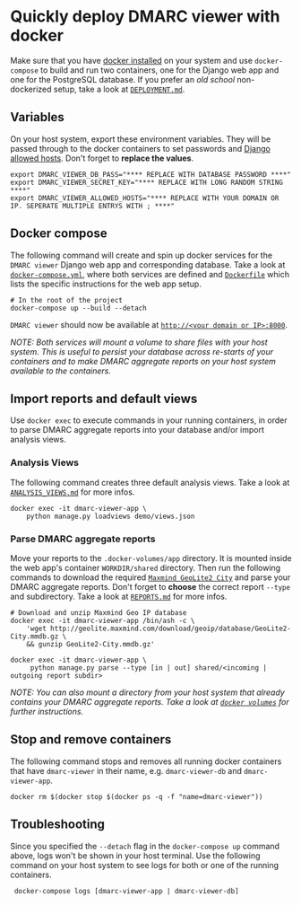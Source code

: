 # Quickly deploy DMARC viewer with docker

Make sure that you have [docker installed](https://www.docker.com/get-docker)
on your system and use `docker-compose` to build and run two containers, one for
the Django web app and one for the PostgreSQL database. If you prefer an *old
school* non-dockerized setup, take a look at [`DEPLOYMENT.md`](DEPLOYMENT.md).

## Variables
On your host system, export these environment variables. They will be passed
through to the docker containers to set passwords and
[Django allowed hosts](https://docs.djangoproject.com/en/1.11/ref/settings/#std:setting-ALLOWED_HOSTS).
Don't forget to **replace the values**.

```shell
export DMARC_VIEWER_DB_PASS="**** REPLACE WITH DATABASE PASSWORD ****"
export DMARC_VIEWER_SECRET_KEY="**** REPLACE WITH LONG RANDOM STRING ****"
export DMARC_VIEWER_ALLOWED_HOSTS="**** REPLACE WITH YOUR DOMAIN OR IP. SEPERATE MULTIPLE ENTRYS WITH ; ****"
```

## Docker compose
The following command will create and spin up docker services for the `DMARC
viewer` Django web app and corresponding database. Take a look at
[`docker-compose.yml`](docker-compose.yml), where both services are defined and
[`Dockerfile`](Dockerfile) which lists the specific instructions for the web
app setup.

```shell
# In the root of the project
docker-compose up --build --detach
```
`DMARC viewer` should now be available at
[`http://<your domain or IP>:8000`](http://localhost:8000).

*NOTE: Both services will mount a volume to share files with your host system.
This is useful to persist your database across re-starts of your containers
and to make DMARC aggregate reports on your host system available to the
containers.*


## Import reports and default views
Use `docker exec` to execute commands in your running containers, in order to
parse DMARC aggregate reports into your database and/or import analysis views.


### Analysis Views
The following command creates three default analysis views. Take a look at
[`ANALYSIS_VIEWS.md`](ANALYSIS_VIEWS.md) for more infos.
```shell
docker exec -it dmarc-viewer-app \
    python manage.py loadviews demo/views.json
```

### Parse DMARC aggregate reports
Move your reports to the `.docker-volumes/app` directory. It is mounted inside
the web app's container `WORKDIR/shared` directory. Then run the following
commands to download the required
[`Maxmind GeoLite2 City`](http://geolite.maxmind.com/download/geoip/database)
and parse your DMARC aggregate reports. Don't forget to **choose** the correct
report `--type` and subdirectory. Take a look at [`REPORTS.md`](REPORTS.md) for
more infos.

```shell
# Download and unzip Maxmind Geo IP database
docker exec -it dmarc-viewer-app /bin/ash -c \
    'wget http://geolite.maxmind.com/download/geoip/database/GeoLite2-City.mmdb.gz \
    && gunzip GeoLite2-City.mmdb.gz'

docker exec -it dmarc-viewer-app \
     python manage.py parse --type [in | out] shared/<incoming | outgoing report subdir>
```
*NOTE: You can also mount a directory from your host system that already
contains your DMARC aggregate reports. Take a look at
[`docker volumes`](https://docs.docker.com/storage/volumes/) for further
instructions.*

## Stop and remove containers
The following command stops and removes all running docker containers that have
`dmarc-viewer` in their name, e.g. `dmarc-viewer-db` and `dmarc-viewer-app`.
```shell
docker rm $(docker stop $(docker ps -q -f "name=dmarc-viewer"))
```

## Troubleshooting
Since you specified the `--detach` flag in the `docker-compose up` command
above, logs won't be shown in your host terminal. Use the following command on
your host system to see logs for both or one of the running containers.

```shell
 docker-compose logs [dmarc-viewer-app | dmarc-viewer-db]
```
